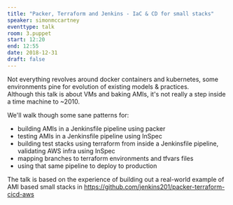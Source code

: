```yaml
---
title: "Packer, Terraform and Jenkins - IaC & CD for small stacks"
speaker: simonmccartney
eventtype: talk
room: 3.puppet
start: 12:20
end: 12:55
date: 2018-12-31
draft: false
---
```


Not everything revolves around docker containers and kubernetes, some environments pine for evolution of existing models & practices.  
Although this talk is about VMs and baking AMIs, it's not really a step inside a time machine to ~2010.

We'll walk though some sane patterns for:

- building AMIs in a Jenkinsfile pipeline using packer
- testing AMIs in a Jenkinsfile pipeline using InSpec
- building test stacks using terraform from inside a Jenkinsfile pipeline, validating AWS infra using InSpec
- mapping branches to terraform environments and tfvars files
- using that same pipeline to deploy to production

The talk is based on the experience of building out a real-world example of AMI based small stacks in
https://github.com/jenkins201/packer-terraform-cicd-aws

